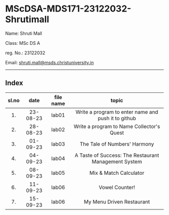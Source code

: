 # MScDSA-MDS171-23122032-Shrutimall
Name: Shruti Mall

Class: MSc DS A

reg. No.: 23122032

Email: shruti.mall@msds.christuniversity.in

***
## Index
|sl.no|date|file name|topic|
|:----:|:----:|:---:|:----:|
|1.|23-08-23|lab01|Write a program to enter name and push it to github|
|2.|28-08-23|lab02|Write a program to Name Collector's Quest|
|3.|01-09-23|lab03|The Tale of Numbers' Harmony|
|4.|04-09-23|lab04|A Taste of Success: The Restaurant Management System|
|5.|08-09-23|lab05|Mix & Match Calculator|
|6.|11-09-23|lab06|Vowel Counter!|
|7.|15-09-23|lab06|My Menu Driven Restaurant|
